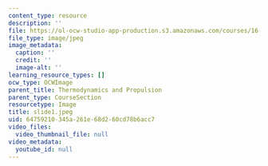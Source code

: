```yaml
---
content_type: resource
description: ''
file: https://ol-ocw-studio-app-production.s3.amazonaws.com/courses/16-01-unified-engineering-i-ii-iii-iv-fall-2005-spring-2006/64759210345a261e68d260cd78b6acc7_slide1.jpeg
file_type: image/jpeg
image_metadata:
  caption: ''
  credit: ''
  image-alt: ''
learning_resource_types: []
ocw_type: OCWImage
parent_title: Thermodynamics and Propulsion
parent_type: CourseSection
resourcetype: Image
title: slide1.jpeg
uid: 64759210-345a-261e-68d2-60cd78b6acc7
video_files:
  video_thumbnail_file: null
video_metadata:
  youtube_id: null
---
```

